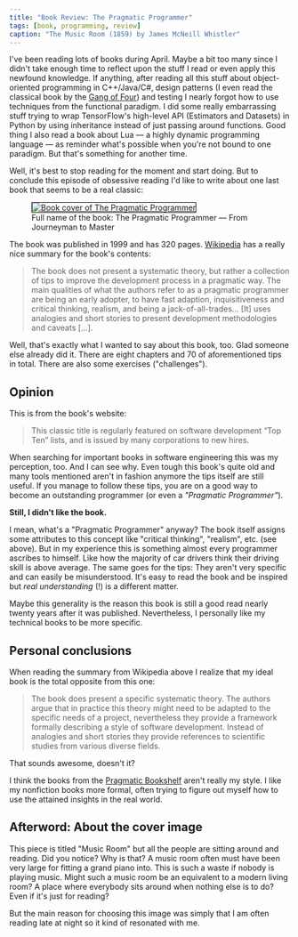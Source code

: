 ```yaml
---
title: "Book Review: The Pragmatic Programmer"
tags: [book, programming, review]
caption: "The Music Room (1859) by James McNeill Whistler"
---
```


I've been reading lots of books during April. Maybe a bit too many since I didn't take enough time to reflect upon the stuff I read or even apply this newfound knowledge. If anything, after reading all this stuff about object-oriented programming in C++/Java/C#, design patterns (I even read the classical book by the [Gang of Four](https://en.wikipedia.org/wiki/Design_Patterns)) and testing I nearly forgot how to use techniques from the functional paradigm. I did some really embarrassing stuff trying to wrap TensorFlow's high-level API (Estimators and Datasets) in Python by using inheritance instead of just passing around functions. Good thing I also read a book about Lua — a highly dynamic programming language — as reminder what's possible when you're not bound to one paradigm. But that's something for another time.

Well, it's best to stop reading for the moment and start doing. But to conclude this episode of obsessive reading I'd like to write about one last book that seems to be a real classic:

<figure>
    <a href="https://pragprog.com/book/tpp/the-pragmatic-programmer"><img src="{{ site.baseurl }}/assets/{{ page.slug }}/book_cover.jpg" alt="Book cover of The Pragmatic Programmer" style="min-width:60%;border:1px solid black;border-radius:0;"></a>
    <figcaption>Full name of the book: The Pragmatic Programmer — From Journeyman to Master</figcaption>
</figure>

The book was published in 1999 and has 320 pages. [Wikipedia](https://en.wikipedia.org/wiki/The_Pragmatic_Programmer) has a really nice summary for the book's contents:

> The book does not present a systematic theory, but rather a collection of tips to improve the development process in a pragmatic way. The main qualities of what the authors refer to as a pragmatic programmer are being an early adopter, to have fast adaption, inquisitiveness and critical thinking, realism, and being a jack-of-all-trades…
> [It] uses analogies and short stories to present development methodologies and caveats […].

Well, that's exactly what I wanted to say about this book, too. Glad someone else already did it. There are eight chapters and 70 of aforementioned tips in total. There are also some exercises ("challenges").

## Opinion

This is from the book's website:

> This classic title is regularly featured on software development “Top Ten” lists, and is issued by many corporations to new hires.

When searching for important books in software engineering this was my perception, too. And I can see why. Even tough this book's quite old and many tools mentioned aren't in fashion anymore the tips itself are still useful. If you manage to follow these tips, you are on a good way to become an outstanding programmer (or even a *"Pragmatic Programmer"*).

**Still, I didn't like the book.**

I mean, what's a "Pragmatic Programmer" anyway? The book itself assigns some attributes to this concept like "critical thinking", "realism", etc. (see above). But in my experience this is something almost every programmer ascribes to himself. Like how the majority of car drivers think their driving skill is above average. The same goes for the tips: They aren't very specific and can easily be misunderstood. It's easy to read the book and be inspired but *real understanding* (!) is a different matter.

Maybe this generality is the reason this book is still a good read nearly twenty years after it was published. Nevertheless, I personally like my technical books to be more specific.

## Personal conclusions

When reading the summary from Wikipedia above I realize that my ideal book is the total opposite from this one:

> The book does present a specific systematic theory. The authors argue that in practice this theory might need to be adapted to the specific needs of a project, nevertheless they provide a framework formally describing a style of software development. Instead of analogies and short stories they provide references to scientific studies from various diverse fields.

That sounds awesome, doesn't it?

I think the books from the [Pragmatic Bookshelf](https://pragprog.com/) aren't really my style. I like my nonfiction books more formal, often trying to figure out myself how to use the attained insights in the real world.

## Afterword: About the cover image

This piece is titled "Music Room" but all the people are sitting around and reading. Did you notice? Why is that? A music room often must have been very large for fitting a grand piano into. This is such a waste if nobody is playing music. Might such a music room be an equivalent to a modern living room? A place where everybody sits around when nothing else is to do? Even if it's just for reading?

But the main reason for choosing this image was simply that I am often reading late at night so it kind of resonated with me.
